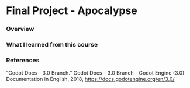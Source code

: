 # Final Project - Apocalypse



### Overview















### What I learned from this course








### References

“Godot Docs – 3.0 Branch.” Godot Docs – 3.0 Branch - Godot Engine (3.0) Documentation in English, 2018, https://docs.godotengine.org/en/3.0/
